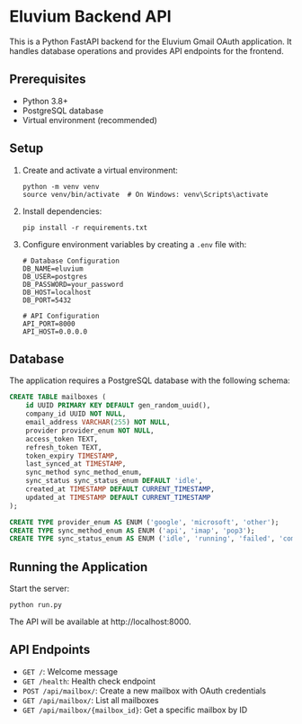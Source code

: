 # Eluvium Backend API

This is a Python FastAPI backend for the Eluvium Gmail OAuth application. It handles database operations and provides API endpoints for the frontend.

## Prerequisites

- Python 3.8+
- PostgreSQL database
- Virtual environment (recommended)

## Setup

1. Create and activate a virtual environment:
   ```
   python -m venv venv
   source venv/bin/activate  # On Windows: venv\Scripts\activate
   ```

2. Install dependencies:
   ```
   pip install -r requirements.txt
   ```

3. Configure environment variables by creating a `.env` file with:
   ```
   # Database Configuration
   DB_NAME=eluvium
   DB_USER=postgres
   DB_PASSWORD=your_password
   DB_HOST=localhost
   DB_PORT=5432

   # API Configuration
   API_PORT=8000
   API_HOST=0.0.0.0
   ```

## Database

The application requires a PostgreSQL database with the following schema:

```sql
CREATE TABLE mailboxes (
    id UUID PRIMARY KEY DEFAULT gen_random_uuid(),
    company_id UUID NOT NULL,
    email_address VARCHAR(255) NOT NULL,
    provider provider_enum NOT NULL,
    access_token TEXT,
    refresh_token TEXT,
    token_expiry TIMESTAMP,
    last_synced_at TIMESTAMP,
    sync_method sync_method_enum,
    sync_status sync_status_enum DEFAULT 'idle',
    created_at TIMESTAMP DEFAULT CURRENT_TIMESTAMP,
    updated_at TIMESTAMP DEFAULT CURRENT_TIMESTAMP
);

CREATE TYPE provider_enum AS ENUM ('google', 'microsoft', 'other');
CREATE TYPE sync_method_enum AS ENUM ('api', 'imap', 'pop3');
CREATE TYPE sync_status_enum AS ENUM ('idle', 'running', 'failed', 'completed');
```

## Running the Application

Start the server:
```
python run.py
```

The API will be available at http://localhost:8000.

## API Endpoints

- `GET /`: Welcome message
- `GET /health`: Health check endpoint
- `POST /api/mailbox/`: Create a new mailbox with OAuth credentials
- `GET /api/mailbox/`: List all mailboxes
- `GET /api/mailbox/{mailbox_id}`: Get a specific mailbox by ID 